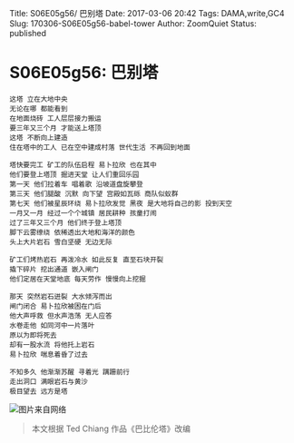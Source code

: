 Title: S06E05g56/ 巴别塔
Date: 2017-03-06 20:42
Tags: DAMA,write,GC4
Slug: 170306-S06E05g56-babel-tower
Author: ZoomQuiet
Status: published

# S06E05g56: 巴别塔


    这塔 立在大地中央
    无论在哪 都能看到
    在地面烧砖 工人层层接力搬运  
    要三年又三个月 才能送上塔顶 
    这塔 不断向上建造 
    住在塔中的工人 已在空中建成村落 世代生活 不再回到地面

    塔快要完工 矿工的队伍启程 易卜拉欣 也在其中
    他们要登上塔顶 掘进天堂 让人们重回乐园
    第一天 他们拉着车 唱着歌 沿坡道盘旋攀登 
    第三天 他们腿酸 沉默 向下望 宫殿如瓦砾 商队似蚁群   
    第七天 他们被星辰环绕 易卜拉欣发觉 黑夜 是大地将自己的影 投到天空
    一月又一月 经过一个个城镇 居民耕种 孩童打闹
    过了三年又三个月 他们终于登上塔顶
    脚下云雾缭绕 依稀透出大地和海洋的颜色
    头上大片岩石 雪白坚硬 无边无际

    矿工们烤热岩石 再泼冷水 如此反复 直至石块开裂
    撬下碎片 挖出通道 嵌入闸门
    他们定居在天堂地底 每天劳作 慢慢向上挖掘

    那天 突然岩石迸裂 大水倾泻而出
    闸门闭合 易卜拉欣被困在门后
    他大声呼救 但水声浩荡 无人应答
    水卷走他 如同河中一片落叶
    原以为即将死去
    却有一股水流 将他托上岩石
    易卜拉欣 喘息着昏了过去 

    不知多久 他渐渐苏醒 寻着光 蹒跚前行 
    走出洞口 满眼岩石与黄沙
    极目望去 远方是塔

![图片来自网络](http://upload-images.jianshu.io/upload_images/3361403-2afadf3f7654982f.jpg?imageMogr2/auto-orient/strip%7CimageView2/2/w/1240)

> 本文根据 Ted Chiang 作品《巴比伦塔》改编